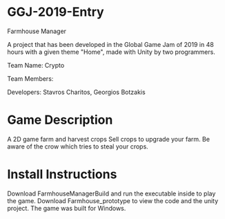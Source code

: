 # GGJ-2019-Entry
Farmhouse Manager

A project that has been developed in the Global Game Jam of 2019 in 48 hours with a given theme "Home", made with Unity by two programmers.

Team Name: Crypto

Team Members:

Developers: Stavros Charitos, Georgios Botzakis

# Game Description

A 2D game farm and harvest crops
Sell crops to upgrade your farm.
Be aware of the crow which tries to steal your crops.

# Install Instructions

Download FarmhouseManagerBuild and run the executable inside to play the game.
Download Farmhouse_prototype to view the code and the unity project.
The game was built for Windows.
